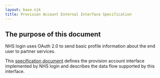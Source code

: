 ```yaml
---
layout: base.njk
title: Provision Account External Interface Specification
---
```


## The purpose of this document

NHS login uses OAuth 2.0 to send basic profile information about the end user to partner services.

This [specification document](https://github.com/nhsconnect/nhslogin/blob/main/NHS%20login%20-%20Interface%20Specification%20-%20Provision%20Account%20v1.docx?raw=true) defines the provision account interface implemented by NHS login and describes the data flow supported by this interface.

